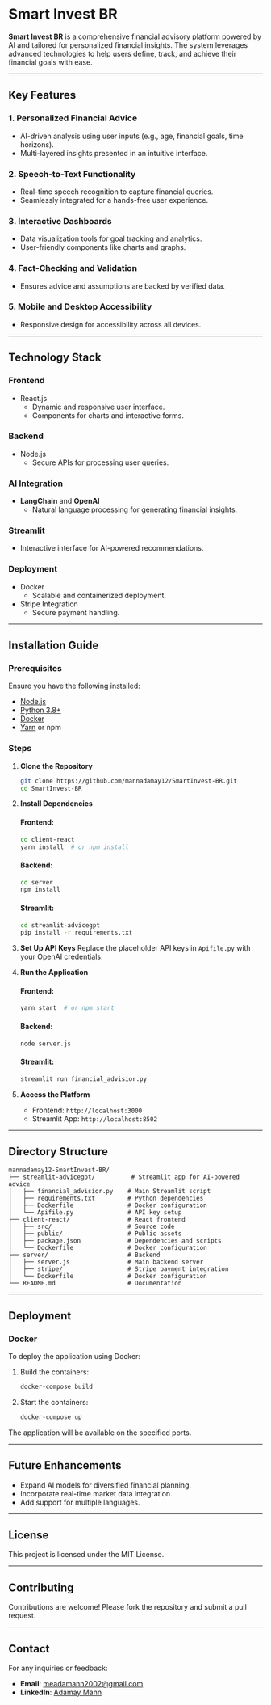 # Smart Invest BR

**Smart Invest BR** is a comprehensive financial advisory platform powered by AI and tailored for personalized financial insights. The system leverages advanced technologies to help users define, track, and achieve their financial goals with ease.

---

## Key Features

### 1. **Personalized Financial Advice**
- AI-driven analysis using user inputs (e.g., age, financial goals, time horizons).
- Multi-layered insights presented in an intuitive interface.

### 2. **Speech-to-Text Functionality**
- Real-time speech recognition to capture financial queries.
- Seamlessly integrated for a hands-free user experience.

### 3. **Interactive Dashboards**
- Data visualization tools for goal tracking and analytics.
- User-friendly components like charts and graphs.

### 4. **Fact-Checking and Validation**
- Ensures advice and assumptions are backed by verified data.

### 5. **Mobile and Desktop Accessibility**
- Responsive design for accessibility across all devices.

---

## Technology Stack

### **Frontend**
- React.js
  - Dynamic and responsive user interface.
  - Components for charts and interactive forms.

### **Backend**
- Node.js
  - Secure APIs for processing user queries.

### **AI Integration**
- **LangChain** and **OpenAI**
  - Natural language processing for generating financial insights.

### **Streamlit**
- Interactive interface for AI-powered recommendations.

### **Deployment**
- Docker
  - Scalable and containerized deployment.
- Stripe Integration
  - Secure payment handling.

---

## Installation Guide

### Prerequisites
Ensure you have the following installed:
- [Node.js](https://nodejs.org/)
- [Python 3.8+](https://www.python.org/)
- [Docker](https://www.docker.com/)
- [Yarn](https://yarnpkg.com/) or npm

### Steps
1. **Clone the Repository**
   ```bash
   git clone https://github.com/mannadamay12/SmartInvest-BR.git
   cd SmartInvest-BR
   ```

2. **Install Dependencies**
   #### Frontend:
   ```bash
   cd client-react
   yarn install  # or npm install
   ```
   #### Backend:
   ```bash
   cd server
   npm install
   ```
   #### Streamlit:
   ```bash
   cd streamlit-advicegpt
   pip install -r requirements.txt
   ```

3. **Set Up API Keys**
   Replace the placeholder API keys in `Apifile.py` with your OpenAI credentials.

4. **Run the Application**
   #### Frontend:
   ```bash
   yarn start  # or npm start
   ```
   #### Backend:
   ```bash
   node server.js
   ```
   #### Streamlit:
   ```bash
   streamlit run financial_advisior.py
   ```

5. **Access the Platform**
   - Frontend: `http://localhost:3000`
   - Streamlit App: `http://localhost:8502`

---

## Directory Structure

```plaintext
mannadamay12-SmartInvest-BR/
├── streamlit-advicegpt/          # Streamlit app for AI-powered advice
│   ├── financial_advisior.py    # Main Streamlit script
│   ├── requirements.txt         # Python dependencies
│   ├── Dockerfile               # Docker configuration
│   └── Apifile.py               # API key setup
├── client-react/                # React frontend
│   ├── src/                     # Source code
│   ├── public/                  # Public assets
│   ├── package.json             # Dependencies and scripts
│   └── Dockerfile               # Docker configuration
├── server/                      # Backend
│   ├── server.js                # Main backend server
│   ├── stripe/                  # Stripe payment integration
│   └── Dockerfile               # Docker configuration
└── README.md                    # Documentation
```

---

## Deployment

### Docker
To deploy the application using Docker:
1. Build the containers:
   ```bash
   docker-compose build
   ```
2. Start the containers:
   ```bash
   docker-compose up
   ```

The application will be available on the specified ports.

---

## Future Enhancements
- Expand AI models for diversified financial planning.
- Incorporate real-time market data integration.
- Add support for multiple languages.

---

## License
This project is licensed under the MIT License.

---

## Contributing
Contributions are welcome! Please fork the repository and submit a pull request.

---

## Contact
For any inquiries or feedback:
- **Email**: meadamann2002@gmail.com
- **LinkedIn**: [Adamay Mann](https://www.linkedin.com/in/adamaymann7/)
